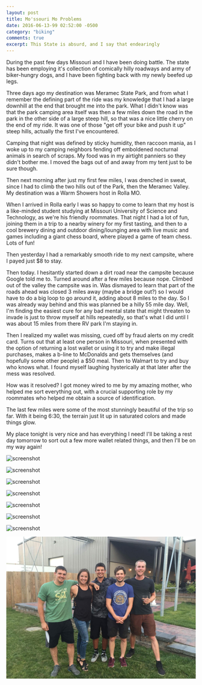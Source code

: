 ```yaml
---
layout: post
title: Mo'ssouri Mo Problems
date: 2016-06-13-99 02:52:00 -0500
category: "biking"
comments: true
excerpt: This State is absurd, and I say that endearingly
---
```


During the past few days Missouri and I have been doing battle. The state has been employing it's collection of comically hilly roadways and army of biker-hungry dogs, and I have been fighting back with my newly beefed up legs.

Three days ago my destination was Meramec State Park, and from what I remember the defining part of the ride was my knowledge that I had a large downhill at the end that brought me into the park. What I didn't know was that the park camping area itself was then a few miles down the road in the park in the other side of a large steep hill, so that was a nice little cherry on the end of my ride. It was one of those "get off your bike and push it up" steep hills, actually the first I've encountered.

Camping that night was defined by sticky humidity, then raccoon mania, as I woke up to my camping neighbors fending off emboldened nocturnal animals in search of scraps. My food was in my airtight panniers so they didn't bother me. I moved the bags out of and away from my tent just to be sure though.

Then next morning after just my first few miles, I was drenched in sweat, since I had to climb the two hills out of the Park, then the Meramec Valley. My destination was a Warm Showers host in Rolla MO.

When I arrived in Rolla early I was so happy to come to learn that my host is a like-minded student studying at Missouri University of Science and Technology, as we're his friendly roommates. That night I had a lot of fun, joining them in a trip to a nearby winery for my first tasting, and then to a cool brewery dining and outdoor dining/lounging area with live music and games including a giant chess board, where played a game of team chess. Lots of fun!

Then yesterday I had a remarkably smooth ride to my next campsite, where I payed just $8 to stay.

Then today. I hesitantly started down a dirt road near the campsite because Google told me to. Turned around after a few miles because nope. Climbed out of the valley the campsite was in. Was dismayed to learn that part of the roads ahead was closed 3 miles away (maybe a bridge out?) so I would have to do a big loop to go around it, adding about 8 miles to the day. So I was already way behind and this was planned be a hilly 55 mile day. Well, I'm finding the easiest cure for any bad mental state that might threaten to invade is just to throw myself at hills repeatedly, so that's what I did until I was about 15 miles from there RV park I'm staying in.

Then I realized my wallet was missing, cued off by fraud alerts on my credit card. Turns out that at least one person in Missouri, when presented with the option of returning a lost wallet or using it to try and make illegal purchases, makes a b-line to McDonalds and gets themselves (and hopefully some other people) a $50 meal. Then to Walmart to try and buy who knows what. I found myself laughing hysterically at that later after the mess was resolved.

How was it resolved? I got money wired to me by my amazing mother, who helped me sort everything out, with a crucial supporting role by my roommates who helped me obtain a source of identification.

The last few miles were some of the most stunningly beautiful of the trip so far. With it being 6:30, the terrain just lit up in saturated colors and made things glow.

My place tonight is very nice and has everything I need! I'll be taking a rest day tomorrow to sort out a few more wallet related things, and then I'll be on my way again!

![screenshot](https://raw.githubusercontent.com/glenlovett/glenlovett.github.io/master/assets/IMG_20160610_161754641_HDR.jpg)

![screenshot](https://raw.githubusercontent.com/glenlovett/glenlovett.github.io/master/assets/IMG_20160611_120714229.jpg)

![screenshot](https://raw.githubusercontent.com/glenlovett/glenlovett.github.io/master/assets/IMG_20160611_121026185.jpg)

![screenshot](https://raw.githubusercontent.com/glenlovett/glenlovett.github.io/master/assets/IMG_20160611_141133762.jpg)

![screenshot](https://raw.githubusercontent.com/glenlovett/glenlovett.github.io/master/assets/IMG_20160612_111343482_HDR.jpg)

![screenshot](https://raw.githubusercontent.com/glenlovett/glenlovett.github.io/master/assets/IMG_20160612_112732518.jpg)

![screenshot](https://raw.githubusercontent.com/glenlovett/glenlovett.github.io/master/assets/IMG_20160612_123438953_HDR.jpg)

![screenshot](https://raw.githubusercontent.com/glenlovett/glenlovett.github.io/master/assets/received_1135910619801917.jpeg)
